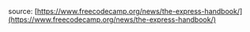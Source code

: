 source: [https://www.freecodecamp.org/news/the-express-handbook/](https://www.freecodecamp.org/news/the-express-handbook/)